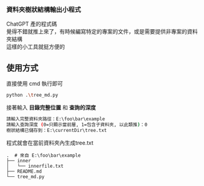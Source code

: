 ### 資料夾樹狀結構輸出小程式

ChatGPT 產的程式碼\
覺得不錯就推上來了，有時候編寫特定的專案的文件，或是需要提供非專案的資料夾結構\
這樣的小工具就挺方便的

## 使用方式

直接使用 cmd 執行即可
```bash
python .\tree_md.py
```
接著輸入 **目錄完整位置** 和 **查詢的深度**
```bash
請輸入完整資料夾路徑：E:\foo\bar\example
請輸入查詢深度 (0=只顯示當前層, 1=包含子資料夾, 以此類推)：0
樹狀結構已儲存到：E:\currentDir\tree.txt
```
程式就會在當前資料夾內生成tree.txt
```
.  # 來自 E:\foo\bar\example
├── inner
│   └── innerfile.txt
├── README.md
└── tree_md.py
```
